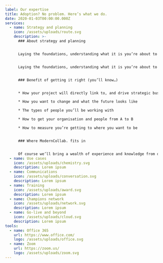 ```yaml
---
label: Our expertise
title: Adoption? No problem. Here’s what we do.
date: 2020-01-03T00:00:00.000Z
services:
  - name: Strategy and planning
    icon: /assets/uploads/route.svg
    description: >-
      ### About strategy and planning​


      Laying the foundations, understanding what it is you’re about to do and how you’re going to do it.  Strategy and planning is the most important part of any project.​


      Laying the foundations, understanding what it is you’re about to do and how you’re going to do it.  Strategy and planning is the most important part of any project.​


      ### Benefit of getting it right (you’ll know…)​


      * How your project will directly link to, and drive strategic business goals​

      * How you want to change and what the future looks like​

      * The types of people you’ll be working with​

      * How to get your organisation and people from A to B​

      * How to measure you’re getting to where you want to be​


      ### Where ModernCollab. fits in


      Of course we’ll bring a wealth of experience and knowledge from doing Modern Collaboration with other organisations. We’ll help you plan out the success of the objectives you have in mind. We’ll educate you on things you maybe didn’t know. We’ll help you link all of that to strategic goals, business needs and all in a way the people who matter will understand.  ​
  - name: Use cases
    icon: /assets/uploads/chemistry.svg
    description: Lorem ipsum
  - name: Communications
    icon: /assets/uploads/conversation.svg
    description: Lorem ipsum
  - name: Training
    icon: /assets/uploads/award.svg
    description: Lorem ipsum
  - name: Champions network
    icon: /assets/uploads/network.svg
    description: Lorem ipsum
  - name: Go-live and beyond
    icon: /assets/uploads/cloud.svg
    description: Lorem ipsum
tools:
  - name: Office 365
    url: https://www.office.com/
    logo: /assets/uploads/office.svg
  - name: Zoom
    url: https://zoom.us/
    logo: /assets/uploads/zoom.svg
---
```

